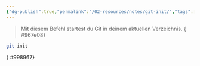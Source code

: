 ```yaml
---
{"dg-publish":true,"permalink":"/02-resources/notes/git-init/","tags":["git/init"],"noteIcon":"","updated":"2025-08-26T16:35:04.181+02:00"}
---
```


>Mit diesem Befehl startest du Git in deinem aktuellen Verzeichnis.
{ #967e08}

```bash
git init
```
{ #998967}


